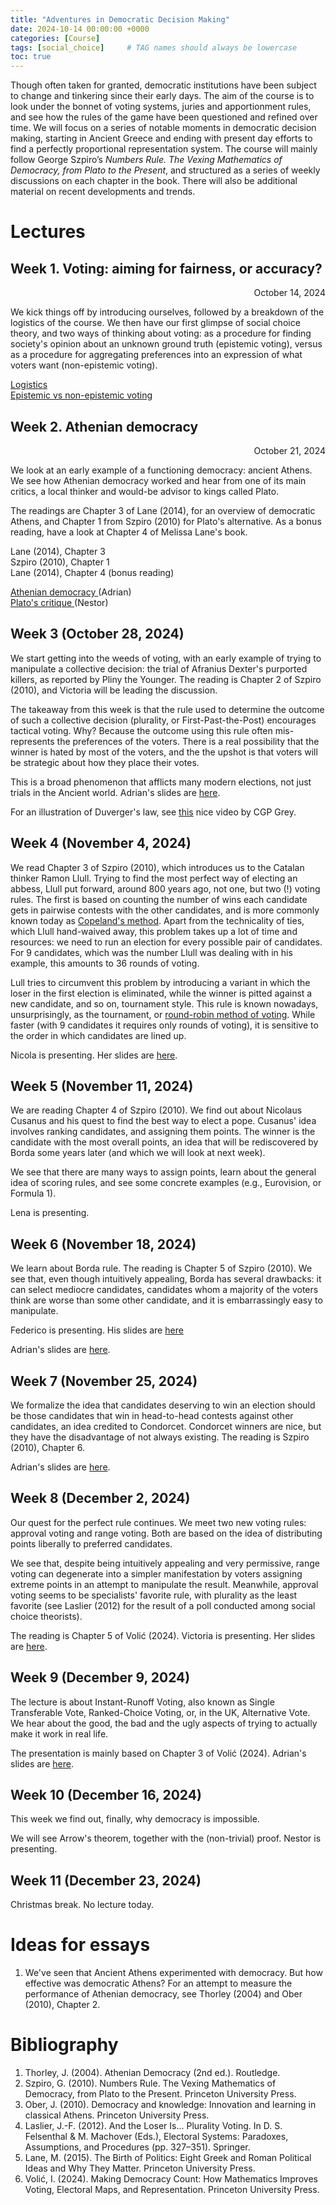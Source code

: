 ```yaml
---
title: "Adventures in Democratic Decision Making"
date: 2024-10-14 00:00:00 +0000
categories: [Course]
tags: [social_choice]     # TAG names should always be lowercase
toc: true
---
```


Though often taken for granted, democratic institutions have been subject to change and tinkering since their early days. 
The aim of the course is to look under the bonnet of voting systems, juries and apportionment rules, 
and see how the rules of the game have been questioned and refined over time. 
We will focus on a series of notable moments in democratic decision making, 
starting in Ancient Greece and ending with present day efforts to find a perfectly proportional representation system. 
The course will mainly follow George Szpiro’s *Numbers Rule. The Vexing Mathematics of Democracy, from Plato to the Present*, 
and structured as a series of weekly discussions on each chapter in the book. 
There will also be additional material on recent developments and trends.


# Lectures

## Week 1. Voting: aiming for fairness, or accuracy? 
<div style="text-align: right">
    October 14, 2024
</div>

We kick things off by introducing ourselves, 
followed by a breakdown of the logistics of the course. 
We then have our first glimpse of social choice theory,
and two ways of thinking about voting: 
as a procedure for finding society's opinion about an unknown ground truth (epistemic voting), 
versus as a procedure for aggregating preferences into an expression of what 
voters want (non-epistemic voting).

<i class="fa-solid fa-file-pdf"></i>
<a href = "/content/teaching/2024-ws-adventures/01-01-logistics.pdf">
    Logistics
</a>
<br>
<i class="fa-solid fa-file-pdf"></i>
<a href = "/content/teaching/2024-ws-adventures/01-02-voting-epistemic-nonepistemic.pdf">
    Epistemic vs non-epistemic voting
</a>

## Week 2. Athenian democracy
<div style="text-align: right">
    October 21, 2024
</div>

We look at an early example of a functioning democracy: ancient Athens.
We see how Athenian democracy worked and hear from one of its main critics, 
a local thinker and would-be advisor to kings called Plato.

The readings are Chapter 3 of Lane (2014), for an overview of democratic Athens, 
and Chapter 1 from Szpiro (2010) for Plato's alternative.
As a bonus reading, have a look at Chapter 4 of Melissa Lane's book.

<i class="fas fa-tasks"></i>
Lane (2014), Chapter 3
<br>
<i class="fas fa-tasks"></i>
Szpiro (2010), Chapter 1
<br>
<i class="fas fa-tasks"></i>
Lane (2014), Chapter 4 (bonus reading)

<i class="fa-solid fa-file-pdf"></i>
<a href = "/content/teaching/2024-ws-adventures/02-01-athenian-democracy.pdf">
Athenian democracy
</a>
(Adrian)
<br>
<i class="fa-solid fa-file-pdf"></i>
<a href = "/content/teaching/2024-ws-adventures/02-02-nestor-antidemocrat.pdf">
Plato's critique
</a>
(Nestor)


## Week 3 (October 28, 2024)
We start getting into the weeds of voting, with an early example of trying 
to manipulate a collective decision: the trial of Afranius Dexter's purported killers, 
as reported by Pliny the Younger. 
The reading is Chapter 2 of Szpiro (2010), and Victoria will be leading the discussion.

The takeaway from this week is that the rule used to determine the outcome of such a collective decision
(plurality, or First-Past-the-Post) encourages tactical voting. Why? Because the outcome using this rule
often mis-represents the preferences of the voters. There is a real possibility that the winner is hated
by most of the voters, and the the upshot is that voters will be strategic about how they place their votes.

This is a broad phenomenon that afflicts many modern elections, not just trials in the Ancient world.
Adrian's slides are
[here](/content/teaching/2024-ws-adventures/03-02-plurality-and-its-discontents.pdf).

For an illustration of Duverger's law, see [this](https://www.youtube.com/watch?v=s7tWHJfhiyo) nice video
by CGP Grey.

## Week 4 (November 4, 2024)
We read Chapter 3 of Szpiro (2010), which introduces us to the Catalan thinker Ramon Llull.
Trying to find the most perfect way of electing an abbess, Llull put forward, around 800 years ago, 
not one, but two (!) voting rules.
The first is based on counting the number of wins each candidate gets in pairwise contests with the other candidates,
and is more commonly known today as [Copeland's method](https://en.wikipedia.org/wiki/Copeland%27s_method).
Apart from the technicality of ties, which Llull hand-waived away, this problem takes up a lot of time and resources:
we need to run an election for every possible pair of candidates. 
For 9 candidates, which was the number Llull was dealing with in his example, this amounts to 36 rounds of voting.

Lull tries to circumvent this problem by introducing a variant in which the 
loser in the first election is eliminated, while the winner is pitted against a new candidate, and so on, tournament style. 
This rule is known nowadays, unsurprisingly, as 
the tournament, or [round-robin method of voting](https://en.wikipedia.org/wiki/Round-robin_voting).
While faster (with 9 candidates it requires only rounds of voting), it is sensitive to the order in which candidates 
are lined up.

Nicola is presenting. Her slides are
[here](/content/teaching/2024-ws-adventures/04-01-nicola-the-mystic.pdf).

## Week 5 (November 11, 2024)
We are reading Chapter 4 of Szpiro (2010). 
We find out about Nicolaus Cusanus and his quest to find the best way to elect a pope.
Cusanus' idea involves ranking candidates, and assigning them points.
The winner is the candidate with the most overall points, an idea that will be rediscovered 
by Borda some years later (and which we will look at next week).

We see that there are many ways to assign points,
learn about the general idea of scoring rules, 
and see some concrete examples (e.g., Eurovision, or Formula 1).

Lena is presenting.

## Week 6 (November 18, 2024)
We learn about Borda rule. The reading is Chapter 5 of Szpiro (2010).
We see that, even though intuitively appealing, Borda has several drawbacks:
it can select mediocre candidates, candidates whom a majority of the voters think 
are worse than some other candidate, and it is embarrassingly easy to manipulate.

Federico is presenting. His slides are
[here](/content/teaching/2024-ws-adventures/06-01-federico-borda.pdf)

Adrian's slides are 
[here](/content/teaching/2024-ws-adventures/06-02-borda-rule.pdf).

## Week 7 (November 25, 2024)
We formalize the idea that candidates deserving to win an election should 
be those candidates that win in head-to-head contests against other candidates,
an idea credited to Condorcet.
Condorcet winners are nice, but they have the disadvantage of not always existing.
The reading is Szpiro (2010), Chapter 6.

Adrian's slides are 
[here](/content/teaching/2024-ws-adventures/07-01-condorcet-consistency.pdf).


## Week 8 (December 2, 2024)
Our quest for the perfect rule continues.
We meet two new voting rules: approval voting and range voting.
Both are based on the idea of distributing points liberally to preferred candidates. 

We see that, despite being intuitively appealing and very permissive, range voting 
can degenerate into a simpler manifestation by voters assigning extreme points 
in an attempt to manipulate the result.
Meanwhile, approval voting seems to be specialists' favorite rule, with plurality 
as the least favorite
(see Laslier (2012) for the result of a poll conducted among social choice theorists). 
 
The reading is Chapter 5 of Volić (2024).
Victoria is presenting.
Her slides are [here](/content/teaching/2024-ws-adventures/08-01-victoria-approval-range-voting.pdf).


## Week 9 (December 9, 2024)
The lecture is about Instant-Runoff Voting, also known as Single Transferable Vote,
Ranked-Choice Voting, or, in the UK, Alternative Vote.
We hear about the good, the bad and the ugly aspects of trying to actually make it work in real life.

The presentation is mainly based on Chapter 3 of Volić (2024).
Adrian's slides are
[here](/content/teaching/2024-ws-adventures/09-01-stv.pdf).


## Week 10 (December 16, 2024)
This week we find out, finally, why democracy is impossible.

We will see Arrow's theorem, together with the (non-trivial) proof.
Nestor is presenting.

## Week 11 (December 23, 2024)
Christmas break. No lecture today.

# Ideas for essays
1. We've seen that Ancient Athens experimented with democracy. But how effective was democratic Athens? For an attempt to measure the performance of Athenian democracy, see Thorley (2004) and Ober (2010), Chapter 2.

# Bibliography
1. Thorley, J. (2004). Athenian Democracy (2nd ed.). Routledge.
2. Szpiro, G. (2010). Numbers Rule. The Vexing Mathematics of Democracy, from Plato to the Present. Princeton University Press.
3. Ober, J. (2010). Democracy and knowledge: Innovation and learning in classical Athens. Princeton University Press.
4. Laslier, J.-F. (2012). And the Loser Is... Plurality Voting. In D. S. Felsenthal & M. Machover (Eds.), Electoral Systems: Paradoxes, Assumptions, and Procedures (pp. 327–351). Springer.
5. Lane, M. (2015). The Birth of Politics: Eight Greek and Roman Political Ideas and Why They Matter. Princeton University Press.
6. Volić, I. (2024). Making Democracy Count: How Mathematics Improves Voting, Electoral Maps, and Representation. Princeton University Press.
